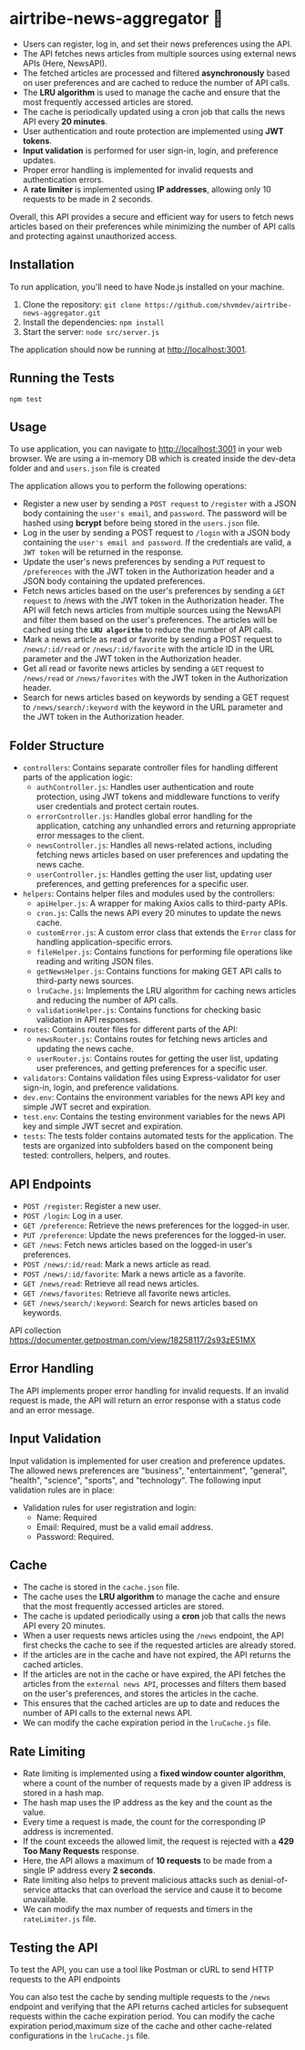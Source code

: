 # airtribe-news-aggregator 📰

- Users can register, log in, and set their news preferences using the API.
- The API fetches news articles from multiple sources using external news APIs (Here, NewsAPI).
- The fetched articles are processed and filtered **asynchronously** based on user preferences and are cached to reduce the number of API calls.
- The **LRU algorithm** is used to manage the cache and ensure that the most frequently accessed articles are stored.
- The cache is periodically updated using a cron job that calls the news API every **20 minutes**.
- User authentication and route protection are implemented using **JWT tokens**.
- **Input validation** is performed for user sign-in, login, and preference updates.
- Proper error handling is implemented for invalid requests and authentication errors.
- A **rate limiter** is implemented using **IP addresses**, allowing only 10 requests to be made in 2 seconds.

Overall, this API provides a secure and efficient way for users to fetch news articles based on their preferences while minimizing the number of API calls and protecting against unauthorized access.

## Installation

To run application, you'll need to have Node.js installed on your machine.

1. Clone the repository: `git clone https://github.com/shvmdev/airtribe-news-aggregator.git`
2. Install the dependencies: `npm install`
3. Start the server: `node src/server.js`

The application should now be running at [http://localhost:3001](http://localhost:3001).

## Running the Tests

```JS
npm test
```

## Usage

To use application, you can navigate to [http://localhost:3001](http://localhost:3001) in your web browser.
We are using a in-memory DB which is created inside the dev-deta folder and and `users.json` file is created

The application allows you to perform the following operations:

- Register a new user by sending a `POST request` to `/register` with a JSON body containing the `user's email`, and `password`. The password will be hashed using **bcrypt** before being stored in the `users.json` file.
- Log in the user by sending a POST request to `/login` with a JSON body containing the `user's email and password`. If the credentials are valid, a `JWT token` will be returned in the response.
- Update the user's news preferences by sending a `PUT` request to `/preferences` with the JWT token in the Authorization header and a JSON body containing the updated preferences.
- Fetch news articles based on the user's preferences by sending a `GET request` to /news with the JWT token in the Authorization header. The API will fetch news articles from multiple sources using the NewsAPI and filter them based on the user's preferences. The articles will be cached using the **`LRU algorithm`** to reduce the number of API calls.
- Mark a news article as read or favorite by sending a POST request to `/news/:id/read` or `/news/:id/favorite` with the article ID in the URL parameter and the JWT token in the Authorization header.
- Get all read or favorite news articles by sending a `GET` request to `/news/read` or `/news/favorites` with the JWT token in the Authorization header.
- Search for news articles based on keywords by sending a GET request to `/news/search/:keyword` with the keyword in the URL parameter and the JWT token in the Authorization header.

## Folder Structure

- `controllers`: Contains separate controller files for handling different parts of the application logic:
  - `authController.js`: Handles user authentication and route protection, using JWT tokens and middleware functions to verify user credentials and protect certain routes.
  - `errorController.js`: Handles global error handling for the application, catching any unhandled errors and returning appropriate error messages to the client.
  - `newsController.js`: Handles all news-related actions, including fetching news articles based on user preferences and updating the news cache.
  - `userController.js`: Handles getting the user list, updating user preferences, and getting preferences for a specific user.
- `helpers`: Contains helper files and modules used by the controllers:
  - `apiHelper.js`: A wrapper for making Axios calls to third-party APIs.
  - `cron.js`: Calls the news API every 20 minutes to update the news cache.
  - `customError.js`: A custom error class that extends the `Error` class for handling application-specific errors.
  - `fileHelper.js`: Contains functions for performing file operations like reading and writing JSON files.
  - `getNewsHelper.js`: Contains functions for making GET API calls to third-party news sources.
  - `lruCache.js`: Implements the LRU algorithm for caching news articles and reducing the number of API calls.
  - `validationHelper.js`: Contains functions for checking basic validation in API responses.
- `routes`: Contains router files for different parts of the API:
  - `newsRouter.js`: Contains routes for fetching news articles and updating the news cache.
  - `userRouter.js`: Contains routes for getting the user list, updating user preferences, and getting preferences for a specific user.
- `validators`: Contains validation files using Express-validator for user sign-in, login, and preference validations.
- `dev.env`: Contains the environment variables for the news API key and simple JWT secret and expiration.
- `test.env`: Contains the testing environment variables for the news API key and simple JWT secret and expiration.
- `tests`: The tests folder contains automated tests for the application. The tests are organized into subfolders based on the component being tested: controllers, helpers, and routes.

## API Endpoints

- `POST /register`: Register a new user.
- `POST /login`: Log in a user.
- `GET /preference`: Retrieve the news preferences for the logged-in user.
- `PUT /preference`: Update the news preferences for the logged-in user.
- `GET /news`: Fetch news articles based on the logged-in user's preferences.
- `POST /news/:id/read`: Mark a news article as read.
- `POST /news/:id/favorite`: Mark a news article as a favorite.
- `GET /news/read`: Retrieve all read news articles.
- `GET /news/favorites`: Retrieve all favorite news articles.
- `GET /news/search/:keyword`: Search for news articles based on keywords.

API collection https://documenter.getpostman.com/view/18258117/2s93zE51MX

## Error Handling

The API implements proper error handling for invalid requests. If an invalid request is made, the API will return an error response with a status code and an error message.

## Input Validation

Input validation is implemented for user creation and preference updates.
The allowed news preferences are "business", "entertainment", "general", "health", "science", "sports", and "technology". The following input validation rules are in place:

- Validation rules for user registration and login:
  - Name: Required
  - Email: Required, must be a valid email address.
  - Password: Required.

## Cache

- The cache is stored in the `cache.json` file.
- The cache uses the **LRU algorithm** to manage the cache and ensure that the most frequently accessed articles are stored.
- The cache is updated periodically using a **cron** job that calls the news API every 20 minutes.
- When a user requests news articles using the `/news` endpoint, the API first checks the cache to see if the requested articles are already stored.
- If the articles are in the cache and have not expired, the API returns the cached articles.
- If the articles are not in the cache or have expired, the API fetches the articles from the `external news API`, processes and filters them based on the user's preferences, and stores the articles in the cache.
- This ensures that the cached articles are up to date and reduces the number of API calls to the external news API.
- We can modify the cache expiration period in the `lruCache.js` file.

## Rate Limiting

- Rate limiting is implemented using a **fixed window counter algorithm**, where a count of the number of requests made by a given IP address is stored in a hash map.
- The hash map uses the IP address as the key and the count as the value.
- Every time a request is made, the count for the corresponding IP address is incremented.
- If the count exceeds the allowed limit, the request is rejected with a **429 Too Many Requests** response.
- Here, the API allows a maximum of **10 requests** to be made from a single IP address every **2 seconds**.
- Rate limiting also helps to prevent malicious attacks such as denial-of-service attacks that can overload the service and cause it to become unavailable.
- We can modify the max number of requests and timers in the `rateLimiter.js` file.

## Testing the API

To test the API, you can use a tool like Postman or cURL to send HTTP requests to the API endpoints

You can also test the cache by sending multiple requests to the `/news` endpoint and verifying that the API returns cached articles for subsequent requests within the cache expiration period. You can modify the cache expiration period,maximum size of the cache and other cache-related configurations in the `lruCache.js` file.
